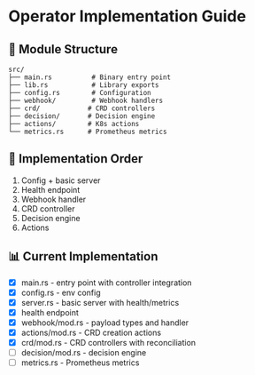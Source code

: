 # Operator Implementation Guide

## 📝 Module Structure
```
src/
├── main.rs          # Binary entry point
├── lib.rs           # Library exports
├── config.rs        # Configuration
├── webhook/         # Webhook handlers
├── crd/            # CRD controllers
├── decision/       # Decision engine
├── actions/        # K8s actions
└── metrics.rs      # Prometheus metrics
```

## 🎯 Implementation Order
1. Config + basic server
2. Health endpoint
3. Webhook handler
4. CRD controller
5. Decision engine
6. Actions

## 📊 Current Implementation
- [x] main.rs - entry point with controller integration
- [x] config.rs - env config
- [x] server.rs - basic server with health/metrics
- [x] health endpoint
- [x] webhook/mod.rs - payload types and handler
- [x] actions/mod.rs - CRD creation actions
- [x] crd/mod.rs - CRD controllers with reconciliation
- [ ] decision/mod.rs - decision engine
- [ ] metrics.rs - Prometheus metrics